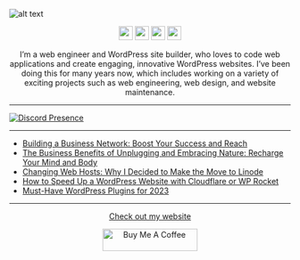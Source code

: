 ![alt text](https://github.com/nathanhenniges/nathanhenniges/blob/main/cover.png?raw=true "Github Cover")

<p align="center">
<a href="https://www.twitch.tv/mrdemonwolf"><img src="https://img.shields.io/badge/Twitch-00A2DB?&style=for-the-badge&logo=twitch&logoColor=white" height=25></a>
<a href="https://twitter.com/mrdemonwolf"><img src="https://img.shields.io/badge/Twitter-00A2DB?&style=for-the-badge&logo=Twitter&logoColor=white" height=25></a>
<a href="https://www.yotube.com/mrdemonwolf"><img src="https://img.shields.io/badge/YouTube-00A2DB?style=for-the-badge&logo=YoutUbe&logoColor=white" height=25></a>
<a href="https://www.linkedin.com/in/nathan-jk-henniges/"><img src="https://img.shields.io/badge/Nathanial_Henniges-00A2DB?style=for-the-badge&logo=linkedin&logoColor=white" height=25></a>
</p>

<p align="center">
I’m a web engineer and WordPress site builder, who loves to code web applications and create engaging, innovative WordPress websites. I’ve been doing this for many years now, which includes working on a variety of exciting projects such as web engineering, web design, and website maintenance.
</p>

---

[![Discord Presence](https://lanyard-profile-readme.vercel.app/api/104781632166223872?hideDiscrim=true)](https://discord.com/users/104781632166223872)

---

<!-- BLOG-POST-LIST:START -->
- [Building a Business Network: Boost Your Success and Reach](https://www.mrdemonwolf.com/blog/building-a-business-network-boost-your-success-and-reach/)
- [The Business Benefits of Unplugging and Embracing Nature: Recharge Your Mind and Body](https://www.mrdemonwolf.com/blog/the-business-benefits-of-unplugging-and-embracing-nature-recharge-your-mind-and-body/)
- [Changing Web Hosts: Why I Decided to Make the Move to Linode](https://www.mrdemonwolf.com/blog/changing-web-hosts-why-i-decided-to-make-the-move-to-linode/)
- [How to Speed Up a WordPress Website with Cloudflare or WP Rocket](https://www.mrdemonwolf.com/blog/how-to-speed-up-wordpress-website-with-cloudflare-wp-rocket/)
- [Must-Have WordPress Plugins for 2023](https://www.mrdemonwolf.com/blog/must-have-wordpress-plugins-for-2023/)
<!-- BLOG-POST-LIST:END -->

---

<p align="center">
  <a href="https://www.mrdemonwolf.com">Check out my website</a>
</p>
<p align="center">
  <a
    href="https://www.buymeacoffee.com/mrdemonwolf"
    target="_blank"
    rel="noreferrer nofollow"
  >
    <img
      src="https://cdn.buymeacoffee.com/buttons/default-red.png"
      alt="Buy Me A Coffee"
      height="40"
      width="170"
    />
  </a>
</p>
